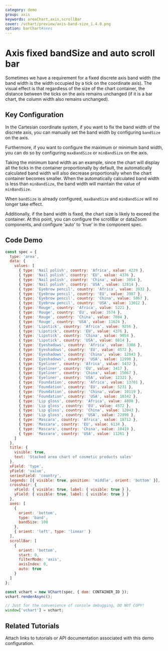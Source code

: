 ```yaml
---
category: demo
group: axis
keywords: areaChart,axis,scrollBar
cover: /vchart/preview/axis-band-size_1.4.0.png
option: barChart#axes
---
```


# Axis fixed bandSize and auto scroll bar

Sometimes we have a requirement for a fixed discrete axis band width (the band width is the width occupied by a tick on the coordinate axis). The visual effect is that regardless of the size of the chart container, the distance between the ticks on the axis remains unchanged (if it is a bar chart, the column width also remains unchanged).

## Key Configuration

In the Cartesian coordinate system, if you want to fix the band width of the discrete axis, you can manually set the band width by configuring `bandSize` on the axis.

Furthermore, if you want to configure the maximum or minimum band width, you can do so by configuring `maxBandSize` or `minBandSize` on the axis.

Taking the minimum band width as an example, since the chart will display all the ticks in the container proportionally by default, the automatically calculated band width will also decrease proportionally when the chart container becomes smaller. When the automatically calculated band width is less than `minBandSize`, the band width will maintain the value of `minBandSize`.

When `bandSize` is already configured, `maxBandSize` and `minBandSize` will no longer take effect.

Additionally, if the band width is fixed, the chart size is likely to exceed the container. At this point, you can configure the scrollBar or dataZoom components, and configure 'auto' to 'true' in the component spec.

## Code Demo

```javascript livedemo
const spec = {
  type: 'area',
  data: {
    values: [
      { type: 'Nail polish', country: 'Africa', value: 4229 },
      { type: 'Nail polish', country: 'EU', value: 4376 },
      { type: 'Nail polish', country: 'China', value: 3054 },
      { type: 'Nail polish', country: 'USA', value: 12814 },
      { type: 'Eyebrow pencil', country: 'Africa', value: 3932 },
      { type: 'Eyebrow pencil', country: 'EU', value: 3987 },
      { type: 'Eyebrow pencil', country: 'China', value: 5067 },
      { type: 'Eyebrow pencil', country: 'USA', value: 13012 },
      { type: 'Rouge', country: 'Africa', value: 5221 },
      { type: 'Rouge', country: 'EU', value: 3574 },
      { type: 'Rouge', country: 'China', value: 7004 },
      { type: 'Rouge', country: 'USA', value: 11624 },
      { type: 'Lipstick', country: 'Africa', value: 9256 },
      { type: 'Lipstick', country: 'EU', value: 4376 },
      { type: 'Lipstick', country: 'China', value: 9054 },
      { type: 'Lipstick', country: 'USA', value: 8814 },
      { type: 'Eyeshadows', country: 'Africa', value: 3308 },
      { type: 'Eyeshadows', country: 'EU', value: 4572 },
      { type: 'Eyeshadows', country: 'China', value: 12043 },
      { type: 'Eyeshadows', country: 'USA', value: 12998 },
      { type: 'Eyeliner', country: 'Africa', value: 5432 },
      { type: 'Eyeliner', country: 'EU', value: 3417 },
      { type: 'Eyeliner', country: 'China', value: 15067 },
      { type: 'Eyeliner', country: 'USA', value: 12321 },
      { type: 'Foundation', country: 'Africa', value: 13701 },
      { type: 'Foundation', country: 'EU', value: 5231 },
      { type: 'Foundation', country: 'China', value: 10119 },
      { type: 'Foundation', country: 'USA', value: 10342 },
      { type: 'Lip gloss', country: 'Africa', value: 4008 },
      { type: 'Lip gloss', country: 'EU', value: 4572 },
      { type: 'Lip gloss', country: 'China', value: 12043 },
      { type: 'Lip gloss', country: 'USA', value: 22998 },
      { type: 'Mascara', country: 'Africa', value: 18712 },
      { type: 'Mascara', country: 'EU', value: 6134 },
      { type: 'Mascara', country: 'China', value: 10419 },
      { type: 'Mascara', country: 'USA', value: 11261 }
    ]
  },
  title: {
    visible: true,
    text: 'Stacked area chart of cosmetic products sales'
  },
  xField: 'type',
  yField: 'value',
  seriesField: 'country',
  legends: [{ visible: true, position: 'middle', orient: 'bottom' }],
  crosshair: {
    xField: { visible: true, label: { visible: true } },
    yField: { visible: true, label: { visible: true } }
  },
  axes: [
    {
      orient: 'bottom',
      type: 'band',
      bandSize: 100
    },
    { orient: 'left', type: 'linear' }
  ],
  scrollBar: [
    {
      orient: 'bottom',
      start: 0,
      filterMode: 'axis',
      axisIndex: 0,
      auto: true
    }
  ]
};

const vchart = new VChart(spec, { dom: CONTAINER_ID });
vchart.renderAsync();

// Just for the convenience of console debugging, DO NOT COPY!
window['vchart'] = vchart;
```

## Related Tutorials

Attach links to tutorials or API documentation associated with this demo configuration.
